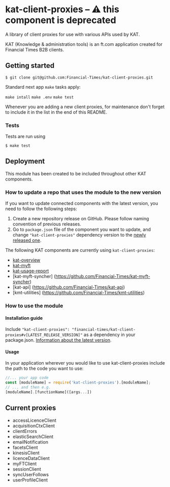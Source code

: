 # kat-client-proxies – ⚠️ this component is deprecated
A library of client proxies for use with various APIs used by KAT.

KAT (Knowledge & administration tools) is an ft.com application created for Financial Times B2B clients.

## Getting started


`$ git clone git@github.com:Financial-Times/kat-client-proxies.git`

Standard next app `make` tasks apply:

`make intall`
`make .env`
`make test`

Whenever you are adding a new client proxies, for maintenance don't forget to include it in the list in the end of this README.

### Tests

Tests are run using
```
$ make test
```

## Deployment
This module has been created to be included throughout other KAT components.

### How to update a repo that uses the module to the new version
If you want to update connected components with the latest version, you need to follow the following steps:
1. Create a new repository release on GitHub. Please follow naming convention of previous releases.
2. Go to `package.json` file of the component you want to update, and change `"kat-client-proxies"` dependency version to the [newly released one](https://github.com/Financial-Times/kat-client-proxies/releases).

The following KAT components are currently using `kat-client-proxies`:
- [kat-overview](https://github.com/Financial-Times/kat-overview)
- [kat-myft](https://github.com/Financial-Times/kat-myft)
- [kat-usage-report](https://github.com/Financial-Times/kat-usage-report)
- [kat-myft-syncher] (https://github.com/Financial-Times/kat-myft-syncher)
- [kat-api] (https://github.com/Financial-Times/kat-api)
- [kmt-utilities] (https://github.com/Financial-Times/kmt-utilities)

### How to use the module

#### Installation guide

Include `"kat-client-proxies": "financial-times/kat-client-proxies#v[LATEST_RELEASE_VERSION]"` as a dependency in your package.json. [Information about the latest version](https://github.com/Financial-Times/kat-client-proxies/releases).

#### Usage

In your application wherever you would like to use kat-client-proxies include the path to the code you want to use:

```js
//... your app code
const [moduleName] = require('kat-client-proxies').[moduleName];
// ... and then e.g.
[moduleName].[functionName]([args...])
```

## Current proxies
* accessLicenceClient
* acquisitionCtxClient
* clientErrors
* elasticSearchClient
* emailNotification
* facetsClient
* kinesisClient
* licenceDataClient
* myFTClient
* sessionClient
* syncUserFollows
* userProfileClient
